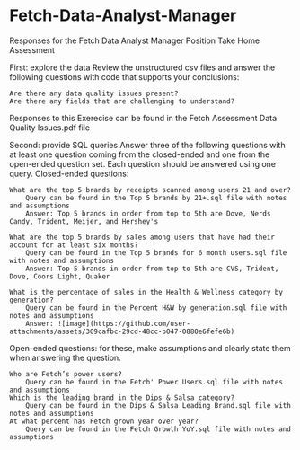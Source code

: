 # Fetch-Data-Analyst-Manager
Responses for the Fetch Data Analyst Manager Position Take Home Assessment

First: explore the data
Review the unstructured csv files and answer the following questions with code that supports your conclusions:

    Are there any data quality issues present?
    Are there any fields that are challenging to understand?

Responses to this Exerecise can be found in the Fetch Assessment Data Quality Issues.pdf file


Second: provide SQL queries
Answer three of the following questions with at least one question coming from the closed-ended and one from the open-ended question set. Each question should be answered using one query.
Closed-ended questions:

    What are the top 5 brands by receipts scanned among users 21 and over?
        Query can be found in the Top 5 brands by 21+.sql file with notes and assumptions
        Answer: Top 5 brands in order from top to 5th are Dove, Nerds Candy, Trident, Meijer, and Hershey's
        
    What are the top 5 brands by sales among users that have had their account for at least six months?
        Query can be found in the Top 5 brands for 6 month users.sql file with notes and assumptions
        Answer: Top 5 brands in order from top to 5th are CVS, Trident, Dove, Coors Light, Quaker
        
    What is the percentage of sales in the Health & Wellness category by generation?
        Query can be found in the Percent H&W by generation.sql file with notes and assumptions
        Answer: ![image](https://github.com/user-attachments/assets/309cafbc-29cd-48cc-b047-0880e6fefe6b)


Open-ended questions: for these, make assumptions and clearly state them when answering the question.

    Who are Fetch’s power users?
        Query can be found in the Fetch' Power Users.sql file with notes and assumptions
    Which is the leading brand in the Dips & Salsa category?
        Query can be found in the Dips & Salsa Leading Brand.sql file with notes and assumptions
    At what percent has Fetch grown year over year?
        Query can be found in the Fetch Growth YoY.sql file with notes and assumptions
